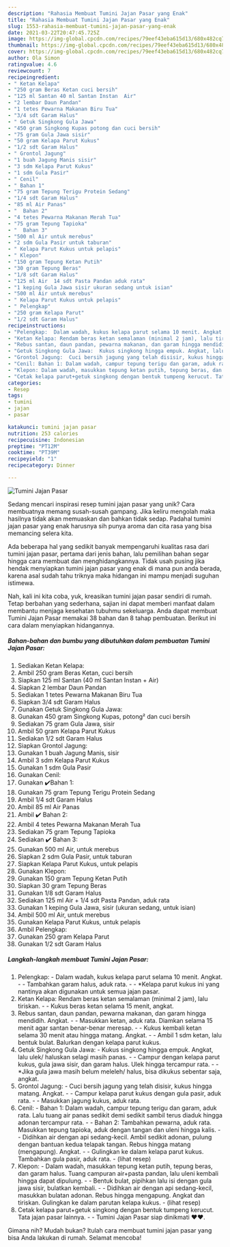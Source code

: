 ```yaml
---
description: "Rahasia Membuat Tumini Jajan Pasar yang Enak"
title: "Rahasia Membuat Tumini Jajan Pasar yang Enak"
slug: 1553-rahasia-membuat-tumini-jajan-pasar-yang-enak
date: 2021-03-22T20:47:45.725Z
image: https://img-global.cpcdn.com/recipes/79eef43eba615d13/680x482cq70/tumini-jajan-pasar-foto-resep-utama.jpg
thumbnail: https://img-global.cpcdn.com/recipes/79eef43eba615d13/680x482cq70/tumini-jajan-pasar-foto-resep-utama.jpg
cover: https://img-global.cpcdn.com/recipes/79eef43eba615d13/680x482cq70/tumini-jajan-pasar-foto-resep-utama.jpg
author: Ola Simon
ratingvalue: 4.6
reviewcount: 7
recipeingredient:
- " Ketan Kelapa"
- "250 gram Beras Ketan cuci bersih"
- "125 ml Santan 40 ml Santan Instan  Air"
- "2 lembar Daun Pandan"
- "1 tetes Pewarna Makanan Biru Tua"
- "3/4 sdt Garam Halus"
- " Getuk Singkong Gula Jawa"
- "450 gram Singkong Kupas potong dan cuci bersih"
- "75 gram Gula Jawa sisir"
- "50 gram Kelapa Parut Kukus"
- "1/2 sdt Garam Halus"
- " Grontol Jagung"
- "1 buah Jagung Manis sisir"
- "3 sdm Kelapa Parut Kukus"
- "1 sdm Gula Pasir"
- " Cenil"
- " Bahan 1"
- "75 gram Tepung Terigu Protein Sedang"
- "1/4 sdt Garam Halus"
- "85 ml Air Panas"
- "  Bahan 2"
- "4 tetes Pewarna Makanan Merah Tua"
- "75 gram Tepung Tapioka"
- "  Bahan 3"
- "500 ml Air untuk merebus"
- "2 sdm Gula Pasir untuk taburan"
- " Kelapa Parut Kukus untuk pelapis"
- " Klepon"
- "150 gram Tepung Ketan Putih"
- "30 gram Tepung Beras"
- "1/8 sdt Garam Halus"
- "125 ml Air  14 sdt Pasta Pandan aduk rata"
- "1 keping Gula Jawa sisir ukuran sedang untuk isian"
- "500 ml Air untuk merebus"
- " Kelapa Parut Kukus untuk pelapis"
- " Pelengkap"
- "250 gram Kelapa Parut"
- "1/2 sdt Garam Halus"
recipeinstructions:
- "Pelengkap:  Dalam wadah, kukus kelapa parut selama 10 menit. Angkat.  Tambahkan garam halus, aduk rata.  *Kelapa parut kukus ini yang nantinya akan digunakan untuk semua jajan pasar."
- "Ketan Kelapa: Rendam beras ketan semalaman (minimal 2 jam), lalu tiriskan.  Kukus beras ketan selama 15 menit, angkat."
- "Rebus santan, daun pandan, pewarna makanan, dan garam hingga mendidih. Angkat.  Masukkan ketan, aduk rata. Diamkan selama 15 menit agar santan benar-benar meresap.  Kukus kembali ketan selama 30 menit atau hingga matang. Angkat.  Ambil 1 sdm ketan, lalu bentuk bulat. Balurkan dengan kelapa parut kukus."
- "Getuk Singkong Gula Jawa:  Kukus singkong hingga empuk. Angkat, lalu ulek/ haluskan selagi masih panas.  Campur dengan kelapa parut kukus, gula jawa sisir, dan garam halus. Ulek hingga tercampur rata.  *Jika gula jawa masih belum meleleh/ halus, bisa dikukus sebentar saja, angkat."
- "Grontol Jagung:  Cuci bersih jagung yang telah disisir, kukus hingga matang. Angkat.  Campur kelapa parut kukus dengan gula pasir, aduk rata.  Masukkan jagung kukus, aduk rata."
- "Cenil: Bahan 1: Dalam wadah, campur tepung terigu dan garam, aduk rata. Lalu tuang air panas sedikit demi sedikit sambil terus diaduk hingga adonan tercampur rata.  Bahan 2: Tambahkan pewarna, aduk rata. Masukkan tepung tapioka, aduk dengan tangan dan uleni hingga kalis.  Didihkan air dengan api sedang-kecil. Ambil sedikit adonan, pulung dengan bantuan kedua telapak tangan. Rebus hingga matang (mengapung). Angkat.  Gulingkan ke dalam kelapa parut kukus. Tambahkan gula pasir, aduk rata.           (lihat resep)"
- "Klepon: Dalam wadah, masukkan tepung ketan putih, tepung beras, dan garam halus. Tuang campuran air+pasta pandan, lalu uleni kembali hingga dapat dipulung.  Bentuk bulat, pipihkan lalu isi dengan gula jawa sisir, bulatkan kembali.  Didihkan air dengan api sedang-kecil, masukkan bulatan adonan. Rebus hingga mengapung. Angkat dan tiriskan. Gulingkan ke dalam parutan kelapa kukus.           (lihat resep)"
- "Cetak kelapa parut+getuk singkong dengan bentuk tumpeng kerucut. Tata jajan pasar lainnya.  Tumini Jajan Pasar siap dinikmati ♥️♥️."
categories:
- Resep
tags:
- tumini
- jajan
- pasar

katakunci: tumini jajan pasar 
nutrition: 253 calories
recipecuisine: Indonesian
preptime: "PT12M"
cooktime: "PT39M"
recipeyield: "1"
recipecategory: Dinner

---
```



![Tumini Jajan Pasar](https://img-global.cpcdn.com/recipes/79eef43eba615d13/680x482cq70/tumini-jajan-pasar-foto-resep-utama.jpg)

Sedang mencari inspirasi resep tumini jajan pasar yang unik? Cara membuatnya memang susah-susah gampang. Jika keliru mengolah maka hasilnya tidak akan memuaskan dan bahkan tidak sedap. Padahal tumini jajan pasar yang enak harusnya sih punya aroma dan cita rasa yang bisa memancing selera kita.



Ada beberapa hal yang sedikit banyak mempengaruhi kualitas rasa dari tumini jajan pasar, pertama dari jenis bahan, lalu pemilihan bahan segar hingga cara membuat dan menghidangkannya. Tidak usah pusing jika hendak menyiapkan tumini jajan pasar yang enak di mana pun anda berada, karena asal sudah tahu triknya maka hidangan ini mampu menjadi suguhan istimewa.


Nah, kali ini kita coba, yuk, kreasikan tumini jajan pasar sendiri di rumah. Tetap berbahan yang sederhana, sajian ini dapat memberi manfaat dalam membantu menjaga kesehatan tubuhmu sekeluarga. Anda dapat membuat Tumini Jajan Pasar memakai 38 bahan dan 8 tahap pembuatan. Berikut ini cara dalam menyiapkan hidangannya.

<!--inarticleads1-->

##### Bahan-bahan dan bumbu yang dibutuhkan dalam pembuatan Tumini Jajan Pasar:

1. Sediakan  Ketan Kelapa:
1. Ambil 250 gram Beras Ketan, cuci bersih
1. Siapkan 125 ml Santan (40 ml Santan Instan + Air)
1. Siapkan 2 lembar Daun Pandan
1. Sediakan 1 tetes Pewarna Makanan Biru Tua
1. Siapkan 3/4 sdt Garam Halus
1. Gunakan  Getuk Singkong Gula Jawa:
1. Gunakan 450 gram Singkong Kupas, potong² dan cuci bersih
1. Sediakan 75 gram Gula Jawa, sisir
1. Ambil 50 gram Kelapa Parut Kukus
1. Sediakan 1/2 sdt Garam Halus
1. Siapkan  Grontol Jagung:
1. Gunakan 1 buah Jagung Manis, sisir
1. Ambil 3 sdm Kelapa Parut Kukus
1. Gunakan 1 sdm Gula Pasir
1. Gunakan  Cenil:
1. Gunakan  ✔️Bahan 1:
1. Gunakan 75 gram Tepung Terigu Protein Sedang
1. Ambil 1/4 sdt Garam Halus
1. Ambil 85 ml Air Panas
1. Ambil  ✔️ Bahan 2:
1. Ambil 4 tetes Pewarna Makanan Merah Tua
1. Sediakan 75 gram Tepung Tapioka
1. Sediakan  ✔️ Bahan 3:
1. Gunakan 500 ml Air, untuk merebus
1. Siapkan 2 sdm Gula Pasir, untuk taburan
1. Siapkan  Kelapa Parut Kukus, untuk pelapis
1. Gunakan  Klepon:
1. Gunakan 150 gram Tepung Ketan Putih
1. Siapkan 30 gram Tepung Beras
1. Gunakan 1/8 sdt Garam Halus
1. Sediakan 125 ml Air + 1/4 sdt Pasta Pandan, aduk rata
1. Gunakan 1 keping Gula Jawa, sisir (ukuran sedang, untuk isian)
1. Ambil 500 ml Air, untuk merebus
1. Gunakan  Kelapa Parut Kukus, untuk pelapis
1. Ambil  Pelengkap:
1. Gunakan 250 gram Kelapa Parut
1. Gunakan 1/2 sdt Garam Halus




<!--inarticleads2-->

##### Langkah-langkah membuat Tumini Jajan Pasar:

1. Pelengkap:  - Dalam wadah, kukus kelapa parut selama 10 menit. Angkat. -  - Tambahkan garam halus, aduk rata. -  - *Kelapa parut kukus ini yang nantinya akan digunakan untuk semua jajan pasar.
1. Ketan Kelapa: Rendam beras ketan semalaman (minimal 2 jam), lalu tiriskan. -  - Kukus beras ketan selama 15 menit, angkat.
1. Rebus santan, daun pandan, pewarna makanan, dan garam hingga mendidih. Angkat. -  - Masukkan ketan, aduk rata. Diamkan selama 15 menit agar santan benar-benar meresap. -  - Kukus kembali ketan selama 30 menit atau hingga matang. Angkat. -  - Ambil 1 sdm ketan, lalu bentuk bulat. Balurkan dengan kelapa parut kukus.
1. Getuk Singkong Gula Jawa:  - Kukus singkong hingga empuk. Angkat, lalu ulek/ haluskan selagi masih panas. -  - Campur dengan kelapa parut kukus, gula jawa sisir, dan garam halus. Ulek hingga tercampur rata. -  - *Jika gula jawa masih belum meleleh/ halus, bisa dikukus sebentar saja, angkat.
1. Grontol Jagung:  - Cuci bersih jagung yang telah disisir, kukus hingga matang. Angkat. -  - Campur kelapa parut kukus dengan gula pasir, aduk rata. -  - Masukkan jagung kukus, aduk rata.
1. Cenil: - Bahan 1: Dalam wadah, campur tepung terigu dan garam, aduk rata. Lalu tuang air panas sedikit demi sedikit sambil terus diaduk hingga adonan tercampur rata. -  - Bahan 2: Tambahkan pewarna, aduk rata. Masukkan tepung tapioka, aduk dengan tangan dan uleni hingga kalis. -  - Didihkan air dengan api sedang-kecil. Ambil sedikit adonan, pulung dengan bantuan kedua telapak tangan. Rebus hingga matang (mengapung). Angkat. -  - Gulingkan ke dalam kelapa parut kukus. Tambahkan gula pasir, aduk rata. -           (lihat resep)
1. Klepon: - Dalam wadah, masukkan tepung ketan putih, tepung beras, dan garam halus. Tuang campuran air+pasta pandan, lalu uleni kembali hingga dapat dipulung. -  - Bentuk bulat, pipihkan lalu isi dengan gula jawa sisir, bulatkan kembali. -  - Didihkan air dengan api sedang-kecil, masukkan bulatan adonan. Rebus hingga mengapung. Angkat dan tiriskan. Gulingkan ke dalam parutan kelapa kukus. -           (lihat resep)
1. Cetak kelapa parut+getuk singkong dengan bentuk tumpeng kerucut. Tata jajan pasar lainnya. -  - Tumini Jajan Pasar siap dinikmati ♥️♥️.




Gimana nih? Mudah bukan? Itulah cara membuat tumini jajan pasar yang bisa Anda lakukan di rumah. Selamat mencoba!
